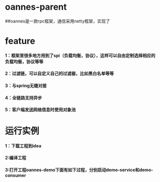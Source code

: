 # oannes-parent
##oannes是一款rpc框架，通信采用netty框架，实现了
# feature
#### 1：框架里很多地方用到了spi（负载均衡，协议），这样可以自由定制选择相应的负载均衡，协议等等
#### 2：过滤链，可以自定义自己的过滤器，比如黑白名单等等
#### 3：与spring无缝对接
#### 4：全链路支持异步
#### 5：客户端发送网络信息时使用对象池
# 运行实例
#### 1：下载工程到idea
#### 2:编译工程
#### 3:打开工程oannes-demo下面有如下过程，分别启动demo-service和demo-consumer
